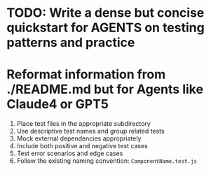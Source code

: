 # TODO: Write a dense but concise quickstart for AGENTS on testing patterns and practice
# Reformat information from ./README.md but for Agents like Claude4 or GPT5

1. Place test files in the appropriate subdirectory
2. Use descriptive test names and group related tests
3. Mock external dependencies appropriately
4. Include both positive and negative test cases
5. Test error scenarios and edge cases
6. Follow the existing naming convention: `ComponentName.test.js`